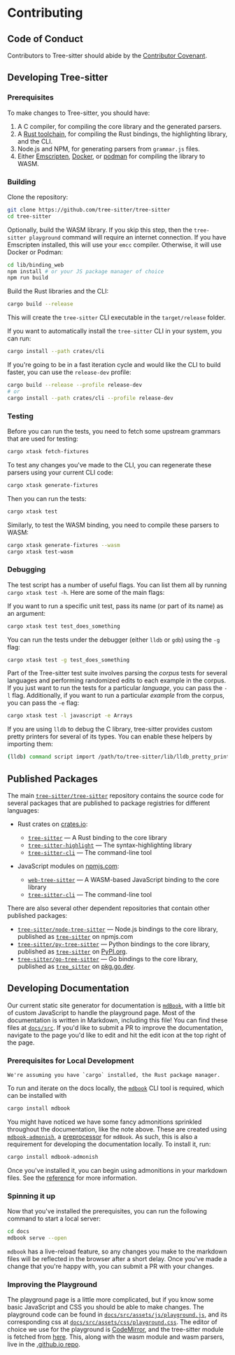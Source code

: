 # Contributing

## Code of Conduct

Contributors to Tree-sitter should abide by the [Contributor Covenant][covenant].

## Developing Tree-sitter

### Prerequisites

To make changes to Tree-sitter, you should have:

1. A C compiler, for compiling the core library and the generated parsers.
2. A [Rust toolchain][rust], for compiling the Rust bindings, the highlighting library, and the CLI.
3. Node.js and NPM, for generating parsers from `grammar.js` files.
4. Either [Emscripten][emscripten], [Docker][docker], or [podman][podman] for
compiling the library to WASM.

### Building

Clone the repository:

```sh
git clone https://github.com/tree-sitter/tree-sitter
cd tree-sitter
```

Optionally, build the WASM library. If you skip this step, then the `tree-sitter playground` command will require an internet
connection. If you have Emscripten installed, this will use your `emcc` compiler. Otherwise, it will use Docker or Podman:

```sh
cd lib/binding_web
npm install # or your JS package manager of choice
npm run build
```

Build the Rust libraries and the CLI:

```sh
cargo build --release
```

This will create the `tree-sitter` CLI executable in the `target/release` folder.

If you want to automatically install the `tree-sitter` CLI in your system, you can run:

```sh
cargo install --path crates/cli
```

If you're going to be in a fast iteration cycle and would like the CLI to build faster, you can use the `release-dev` profile:

```sh
cargo build --release --profile release-dev
# or
cargo install --path crates/cli --profile release-dev
```

### Testing

Before you can run the tests, you need to fetch some upstream grammars that are used for testing:

```sh
cargo xtask fetch-fixtures
```

To test any changes you've made to the CLI, you can regenerate these parsers using your current CLI code:

```sh
cargo xtask generate-fixtures
```

Then you can run the tests:

```sh
cargo xtask test
```

Similarly, to test the WASM binding, you need to compile these parsers to WASM:

```sh
cargo xtask generate-fixtures --wasm
cargo xtask test-wasm
```

### Debugging

The test script has a number of useful flags. You can list them all by running `cargo xtask test -h`.
Here are some of the main flags:

If you want to run a specific unit test, pass its name (or part of its name) as an argument:

```sh
cargo xtask test test_does_something
```

You can run the tests under the debugger (either `lldb` or `gdb`) using the `-g` flag:

```sh
cargo xtask test -g test_does_something
```

Part of the Tree-sitter test suite involves parsing the _corpus_ tests for several languages and performing randomized edits
to each example in the corpus. If you just want to run the tests for a particular _language_, you can pass the `-l` flag.
Additionally, if you want to run a particular _example_ from the corpus, you can pass the `-e` flag:

```sh
cargo xtask test -l javascript -e Arrays
```

If you are using `lldb` to debug the C library, tree-sitter provides custom pretty printers for several of its types. 
You can enable these helpers by importing them:

```sh
(lldb) command script import /path/to/tree-sitter/lib/lldb_pretty_printers/tree_sitter_types.py
```

## Published Packages

The main [`tree-sitter/tree-sitter`][ts repo] repository contains the source code for
several packages that are published to package registries for different languages:

* Rust crates on [crates.io][crates]:
  * [`tree-sitter`][lib crate] — A Rust binding to the core library
  * [`tree-sitter-highlight`][highlight crate] — The syntax-highlighting library
  * [`tree-sitter-cli`][cli crate] — The command-line tool

* JavaScript modules on [npmjs.com][npmjs]:
  * [`web-tree-sitter`][web-ts] — A WASM-based JavaScript binding to the core library
  * [`tree-sitter-cli`][cli package] — The command-line tool

There are also several other dependent repositories that contain other published packages:

* [`tree-sitter/node-tree-sitter`][node ts] — Node.js bindings to the core library,
published as [`tree-sitter`][node package] on npmjs.com
* [`tree-sitter/py-tree-sitter`][py ts] — Python bindings to the core library,
published as [`tree-sitter`][py package] on [PyPI.org][pypi].
* [`tree-sitter/go-tree-sitter`][go ts] — Go bindings to the core library,
published as [`tree_sitter`][go package] on [pkg.go.dev][go.dev].

## Developing Documentation

Our current static site generator for documentation is [`mdBook`][mdBook], with a little bit of custom JavaScript to handle
the playground page. Most of the documentation is written in Markdown, including this file! You can find these files
at [`docs/src`][docs src]. If you'd like to submit a PR to improve the documentation, navigate to the page you'd like to
edit and hit the edit icon at the top right of the page.

### Prerequisites for Local Development

```admonish note
We're assuming you have `cargo` installed, the Rust package manager.
```

To run and iterate on the docs locally, the
[`mdbook`][mdbook cli] CLI tool is required, which can be installed with

```sh
cargo install mdbook
```

You might have noticed we have some fancy admonitions sprinkled throughout the documentation, like the note above.
These are created using [`mdbook-admonish`][admonish], a [preprocessor][preprocessor] for `mdBook`. As such, this is also
a requirement for developing the documentation locally. To install it, run:

```sh
cargo install mdbook-admonish
```

Once you've installed it, you can begin using admonitions in your markdown files. See the [reference][admonish reference]
for more information.

### Spinning it up

Now that you've installed the prerequisites, you can run the following command to start a local server:

```sh
cd docs
mdbook serve --open
```

`mdbook` has a live-reload feature, so any changes you make to the markdown files will be reflected in the browser after
a short delay. Once you've made a change that you're happy with, you can submit a PR with your changes.

### Improving the Playground

The playground page is a little more complicated, but if you know some basic JavaScript and CSS you should be able to make
changes. The playground code can be found in [`docs/src/assets/js/playground.js`][playground], and its corresponding css
at [`docs/src/assets/css/playground.css`][playground css]. The editor of choice we use for the playground is [CodeMirror][codemirror],
and the tree-sitter module is fetched from [here][js url]. This, along with the wasm module and wasm parsers, live in the
[.github.io repo][gh.io repo].

[admonish]: https://github.com/tommilligan/mdbook-admonish
[admonish reference]: https://tommilligan.github.io/mdbook-admonish/reference.html
[cli crate]: https://crates.io/crates/tree-sitter-cli
[cli package]: https://www.npmjs.com/package/tree-sitter-cli
[codemirror]: https://codemirror.net
[covenant]: https://www.contributor-covenant.org/version/1/4/code-of-conduct
[crates]: https://crates.io
[docker]: https://www.docker.com
[docs src]: https://github.com/tree-sitter/tree-sitter/tree/master/docs/src
[emscripten]: https://emscripten.org
[gh.io repo]: https://github.com/tree-sitter/tree-sitter.github.io
[go.dev]: https://pkg.go.dev
[go package]: https://pkg.go.dev/github.com/tree-sitter/go-tree-sitter
[go ts]: https://github.com/tree-sitter/go-tree-sitter
[highlight crate]: https://crates.io/crates/tree-sitter-highlight
[js url]: https://tree-sitter.github.io/web-tree-sitter.js
[lib crate]: https://crates.io/crates/tree-sitter
[mdBook]: https://rust-lang.github.io/mdBook
[mdbook cli]: https://rust-lang.github.io/mdBook/guide/installation.html
[node package]: https://www.npmjs.com/package/tree-sitter
[node ts]: https://github.com/tree-sitter/node-tree-sitter
[npmjs]: https://npmjs.com
[playground]: https://github.com/tree-sitter/tree-sitter/blob/master/docs/src/assets/js/playground.js
[playground css]: https://github.com/tree-sitter/tree-sitter/blob/master/docs/src/assets/css/playground.css
[podman]: https://podman.io
[preprocessor]: https://rust-lang.github.io/mdBook/for_developers/preprocessors.html
[py package]: https://pypi.org/project/tree-sitter
[py ts]: https://github.com/tree-sitter/py-tree-sitter
[pypi]: https://pypi.org
[rust]: https://rustup.rs
[ts repo]: https://github.com/tree-sitter/tree-sitter
[web-ts]: https://www.npmjs.com/package/web-tree-sitter
